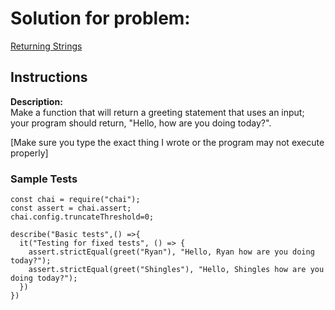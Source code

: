 # Solution for problem:

[Returning Strings](https://www.codewars.com/kata/55a70521798b14d4750000a4)

## Instructions

**Description:**  
Make a function that will return a greeting statement that uses an input; your program should return, "Hello, <name> how are you doing today?".

[Make sure you type the exact thing I wrote or the program may not execute properly]

### Sample Tests

```plaintext
const chai = require("chai");
const assert = chai.assert;
chai.config.truncateThreshold=0;

describe("Basic tests",() =>{
  it("Testing for fixed tests", () => {
    assert.strictEqual(greet("Ryan"), "Hello, Ryan how are you doing today?");
    assert.strictEqual(greet("Shingles"), "Hello, Shingles how are you doing today?");
  })
})
```

